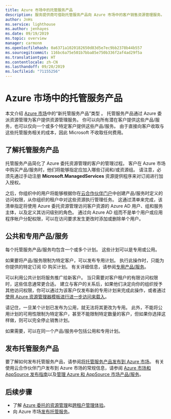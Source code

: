 ```yaml
---
title: Azure 市场中的托管服务产品
description: 服务提供商可借助托管服务产品向 Azure 市场中的客户销售资源管理服务。
author: JnHs
ms.service: lighthouse
ms.author: jenhayes
ms.date: 09/19/2019
ms.topic: overview
manager: carmonm
ms.openlocfilehash: 0a6371a1020182650d83d5e7ec9bb2378b44b557
ms.sourcegitcommit: 116bc6a75e501b7bba85e750b336f2af4ad29f5a
ms.translationtype: HT
ms.contentlocale: zh-CN
ms.lasthandoff: 09/20/2019
ms.locfileid: "71155256"
---
```

# <a name="managed-services-offers-in-azure-marketplace"></a>Azure 市场中的托管服务产品

本文介绍 [Azure 市场](https://azuremarketplace.microsoft.com)中的“新托管服务产品”类型  。 托管服务产品通过 Azure 委派资源管理为客户提供资源管理服务。 你可以向所有潜在客户提供这些产品/服务，也可以仅向一个或多个特定客户提供这些产品/服务。 由于直接向客户收取与这些托管服务相关的成本，因此 Microsoft 不收取任何费用。

## <a name="understand-managed-services-offers"></a>了解托管服务产品

托管服务产品简化了 Azure 委托资源管理的客户的管理过程。 客户在 Azure 市场中购买产品/服务时，他们将能够指定应加入哪些订阅和/或资源组。 请注意，必须先通过手动注册 **Microsoft.ManagedServices** 资源提供程序来对订阅进行加入授权。

之后，你组织中的用户将能够根据你在[云合作伙伴门户](https://cloudpartner.azure.com/)中创建产品/服务时定义的访问权限，从你组织的租户中对这些资源执行管理任务。 这通过清单来完成，该清单指定将使用 Azure 委托资源管理访问客户资源的 Azure AD 用户、组和服务主体，以及定义其访问级别的角色。 通过向 Azure AD 组而不是单个用户或应用程序帐户分配权限，可以在访问要求发生更改时添加或删除单个用户。

## <a name="public-and-private-offers"></a>公共和专用产品/服务

每个托管服务产品/服务均包含一个或多个计划。 这些计划可以是专用或公用。

如果要将产品/服务限制为特定客户，可以发布专用计划。 执行此操作时，只能为你提供的特定订阅 ID 购买计划。 有关详细信息，请参阅[专用产品/服务](https://docs.microsoft.com/azure/marketplace/private-offers)。

可以利用公共计划将服务推广给新客户。 当只需要对客户租户的有限访问权限时，这些信息通常更合适。 建立与客户的关系后，如果他们决定向你的组织授予其他访问权限，你可以通过为该客户仅发布新的专用计划来完成此操作，或者通过[使用 Azure 资源管理器模板进行进一步访问来载入](../how-to/onboard-customer.md)。

请记住，一旦某个计划已发布为公用，就无法将其更改为专用。 此外，不能将公用计划的可用性限制为特定客户，甚至不能限制特定数量的客户，但如果你选择这样做，则可以完全停止销售计划。

如果需要，可以在同一个产品/服务中包括公用和专用计划。

## <a name="publish-managed-service-offers"></a>发布托管服务产品

要了解如何发布托管服务产品，请参阅[将托管服务产品发布到 Azure 市场](../how-to/publish-managed-services-offers.md)。 有关使用云合作伙伴门户发布到 Azure 市场的常规信息，请参阅 [Azure 市场和 AppSource 发布指南](https://docs.microsoft.com/azure/marketplace/marketplace-publishers-guide)以及[管理 Azure 和 AppSource 市场产品/服务](https://docs.microsoft.com/azure/marketplace/cloud-partner-portal/manage-offers/cpp-manage-offers)。

## <a name="next-steps"></a>后续步骤

- 了解 [Azure 委托的资源管理](azure-delegated-resource-management.md)和[跨租户管理体验](cross-tenant-management-experience.md)。
- 向 Azure 市场[发布托管服务](../how-to/publish-managed-services-offers.md)。
